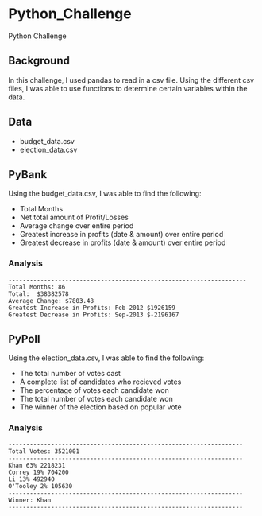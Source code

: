 # Python_Challenge
Python Challenge

## Background

In this challenge, I used pandas to read in a csv file. Using the different csv files, I was able to use functions to determine certain variables within the data.

## Data

* budget_data.csv
* election_data.csv

## PyBank

Using the budget_data.csv, I was able to find the following:
* Total Months
* Net total amount of Profit/Losses
* Average change over entire period
* Greatest increase in profits (date & amount) over entire period
* Greatest decrease in profits (date & amount) over entire period

### Analysis

``` Fianancial Analysis
-------------------------------------------------------------------
Total Months: 86
Total:  $38382578
Average Change: $7803.48
Greatest Increase in Profits: Feb-2012 $1926159
Greatest Decrease in Profits: Sep-2013 $-2196167
```


## PyPoll
Using the election_data.csv, I was able to find the following:

* The total number of votes cast
* A complete list of candidates who recieved votes
* The percentage of votes each candidate won
* The total number of votes each candidate won
* The winner of the election based on popular vote

### Analysis

```Election Results
------------------------------------------------------------------
Total Votes: 3521001
------------------------------------------------------------------
Khan 63% 2218231
Correy 19% 704200
Li 13% 492940
O'Tooley 2% 105630
------------------------------------------------------------------
Winner: Khan
------------------------------------------------------------------
```
